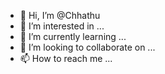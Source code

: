 - 👋 Hi, I’m @Chhathu
- 👀 I’m interested in ...
- 🌱 I’m currently learning ...
- 💞️ I’m looking to collaborate on ...
- 📫 How to reach me ...

<!---
Chhathu/Chhathu is a ✨ special ✨ repository because its `README.md` (this file) appears on your GitHub profile.
You can click the Preview link to take a look at your changes.
--->
